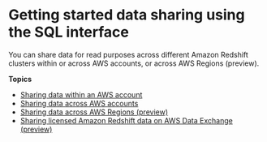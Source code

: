 # Getting started data sharing using the SQL interface<a name="getting-started-datashare-sql"></a>

You can share data for read purposes across different Amazon Redshift clusters within or across AWS accounts, or across AWS Regions \(preview\)\.

**Topics**
+ [Sharing data within an AWS account](within-account.md)
+ [Sharing data across AWS accounts](across-account.md)
+ [Sharing data across AWS Regions \(preview\)](across-region.md)
+ [Sharing licensed Amazon Redshift data on AWS Data Exchange \(preview\)](adx-getting-started.md)